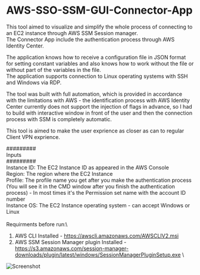 # AWS-SSO-SSM-GUI-Connector-App

This tool aimed to visualize and simplify the whole process of connecting to an EC2 instance through AWS SSM Session manager.\
The Connector App include the authentication process through AWS Identity Center.

The application knows how to receive a configuration file in JSON format for setting constant variables and also knows how to work without the file or without part of the variables in the file.\
The application supports connection to Linux operating systems with SSH and Windows via RDP.

The tool was built with full automation, which is provided in accordance with the limitations with AWS - the identification process with AWS Identity Center currently does not support the injection of flags in advance, so I had to build with interactive window in front of the user and then the connection process with SSM is completely automatic.

This tool is aimed to make the user exprience as closer as can to regular Client VPN exprience.

#########\
Inputs\
#########\
Instance ID: The EC2 Instance ID as appeared in the AWS Console\
Region: The region where the EC2 Instance\
Profile: The profile name you get after you make the authentication process (You will see it in the CMD window after you finish the authentication process) - In most times it's the Permission set name with the account ID number\
Instance OS: The EC2 Instance operating system - can accept Windows or Linux
\
\
Requirments before run:\
1. AWS CLI Installed - https://awscli.amazonaws.com/AWSCLIV2.msi
2. AWS SSM Session Manager plugin Installed - https://s3.amazonaws.com/session-manager-downloads/plugin/latest/windows/SessionManagerPluginSetup.exe
\

![Screenshot](https://github.com/user-attachments/assets/6a5a8f97-a953-47ea-9e19-b1148e1b4b49)
